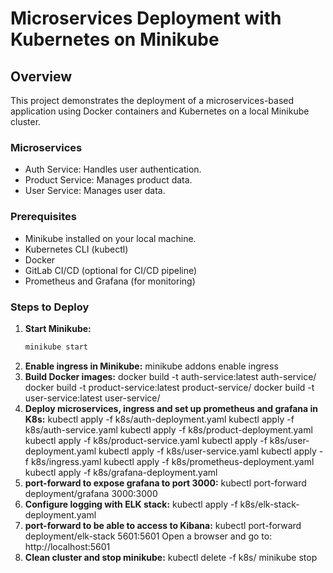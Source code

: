 # Microservices Deployment with Kubernetes on Minikube

## Overview
This project demonstrates the deployment of a microservices-based application using Docker containers and Kubernetes on a local Minikube cluster.

### Microservices
- Auth Service: Handles user authentication.
- Product Service: Manages product data.
- User Service: Manages user data.

### Prerequisites
- Minikube installed on your local machine.
- Kubernetes CLI (kubectl)
- Docker
- GitLab CI/CD (optional for CI/CD pipeline)
- Prometheus and Grafana (for monitoring)

### Steps to Deploy
1. **Start Minikube:**
   ```bash
   minikube start
2. **Enable ingress in Minikube:**
   minikube addons enable ingress
3. **Build Docker images:**
   docker build -t auth-service:latest auth-service/
   docker build -t product-service:latest product-service/
   docker build -t user-service:latest user-service/
3. **Deploy microservices, ingress and set up prometheus and grafana in K8s:**
   kubectl apply -f k8s/auth-deployment.yaml
   kubectl apply -f k8s/auth-service.yaml
   kubectl apply -f k8s/product-deployment.yaml
   kubectl apply -f k8s/product-service.yaml
   kubectl apply -f k8s/user-deployment.yaml
   kubectl apply -f k8s/user-service.yaml
   kubectl apply -f k8s/ingress.yaml
   kubectl apply -f k8s/prometheus-deployment.yaml
   kubectl apply -f k8s/grafana-deployment.yaml
4. **port-forward to expose grafana to port 3000:**
   kubectl port-forward deployment/grafana 3000:3000
5. **Configure logging with ELK stack:**
   kubectl apply -f k8s/elk-stack-deployment.yaml
6. **port-forward to be able to access to Kibana:**
   kubectl port-forward deployment/elk-stack 5601:5601
   Open a browser and go to: http://localhost:5601
7. **Clean cluster and stop minikube:**
   kubectl delete -f k8s/
   minikube stop






